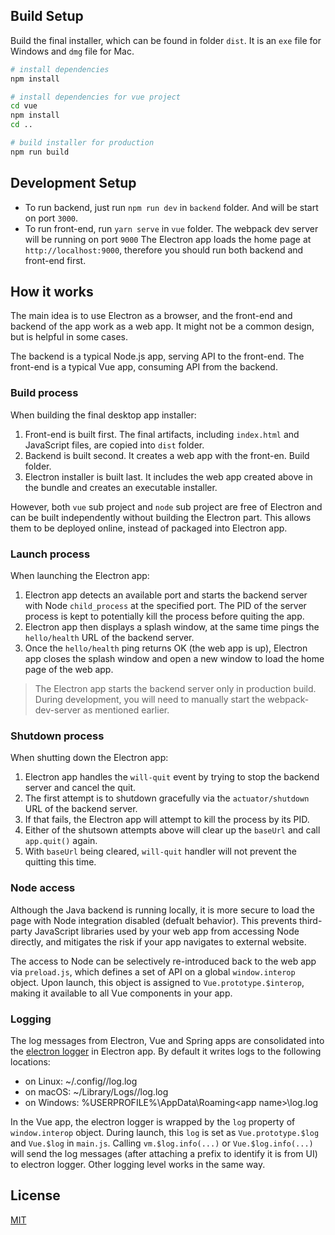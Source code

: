 
## Build Setup

Build the final installer, which can be found in folder `dist`. It is an `exe` file for Windows and `dmg` file for Mac.

``` bash
# install dependencies
npm install

# install dependencies for vue project
cd vue
npm install
cd ..

# build installer for production
npm run build
```

## Development Setup
* To run backend, just run `npm run dev` in `backend` folder. And will be start on port `3000`.
* To run front-end, run `yarn serve` in `vue` folder. The webpack dev server will be running on port `9000` 
The Electron app loads the home page at `http://localhost:9000`, therefore you should run both backend and front-end first.

## How it works

The main idea is to use Electron as a browser, and the front-end and backend of the app work as a web app. It might not be a common design, but is helpful in some cases.

The backend is a typical Node.js app, serving API to the front-end. The front-end is a typical Vue app, consuming API from the backend. 

### Build process

When building the final desktop app installer:

1. Front-end is built first. The final artifacts, including `index.html` and JavaScript files, are copied into `dist` folder. 
2. Backend is built second. It creates a web app with the front-en. Build folder.
3. Electron installer is built last. It includes the web app created above in the bundle and creates an executable installer.

However, both `vue` sub project and `node` sub project are free of Electron and can be built independently without building the Electron part. This allows them to be deployed online, instead of packaged into Electron app.

### Launch process

When launching the Electron app:

1. Electron app detects an available port and starts the backend server with Node `child_process` at the specified port. The PID of the server process is kept to potentially kill the process before quiting the app.
2. Electron app then displays a splash window, at the same time pings the `hello/health` URL of the backend server.
3. Once the `hello/health` ping returns OK (the web app is up), Electron app closes the splash window and open a new window to load the home page of the web app.

> The Electron app starts the backend server only in production build. During development, you will need to manually start the webpack-dev-server as mentioned earlier.

### Shutdown process

When shutting down the Electron app:

1. Electron app handles the `will-quit` event by trying to stop the backend server and cancel the quit.
2. The first attempt is to shutdown gracefully via the `actuator/shutdown` URL of the backend server.
3. If that fails, the Electron app will attempt to kill the process by its PID.
4. Either of the shutsown attempts above will clear up the `baseUrl` and call `app.quit()` again.
5. With `baseUrl` being cleared, `will-quit` handler will not prevent the quitting this time.

### Node access

Although the Java backend is running locally, it is more secure to load the page with Node integration disabled (defualt behavior). This prevents third-party JavaScript libraries used by your web app from accessing Node directly, and mitigates the risk if your app navigates to external website.

The access to Node can be selectively re-introduced back to the web app via `preload.js`, which defines a set of API on a global `window.interop` object. Upon launch, this object is assigned to `Vue.prototype.$interop`, making it available to all Vue components in your app. 

### Logging

The log messages from Electron, Vue and Spring apps are consolidated into the [electron logger](https://www.npmjs.com/package/electron-log) in Electron app. By default it writes logs to the following locations:

* on Linux: ~/.config/<app name>/log.log
* on macOS: ~/Library/Logs/<app name>/log.log
* on Windows: %USERPROFILE%\AppData\Roaming\<app name>\log.log

In the Vue app, the electron logger is wrapped by the `log` property of `window.interop` object. During launch, this `log` is set as `Vue.prototype.$log` and `Vue.$log` in `main.js`. Calling `vm.$log.info(...)` or `Vue.$log.info(...)` will send the log messages (after attaching a prefix to identify it is from UI) to electron logger. Other logging level works in the same way.


## License

[MIT](LICENSE)
